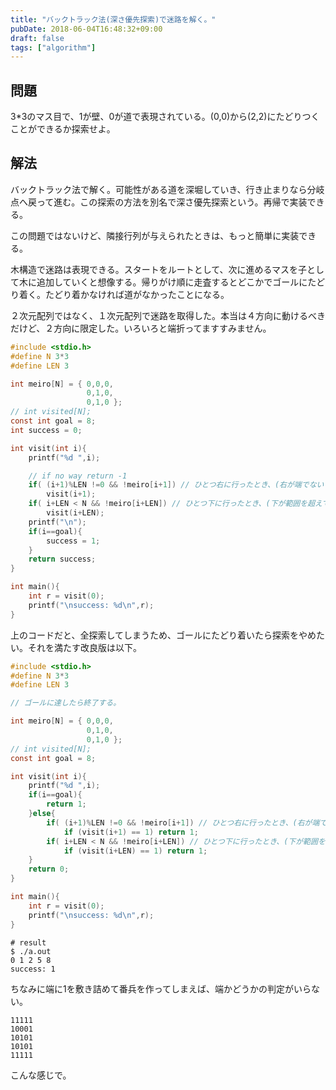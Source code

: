 ```yaml
---
title: "バックトラック法(深さ優先探索)で迷路を解く。"
pubDate: 2018-06-04T16:48:32+09:00
draft: false
tags: ["algorithm"]
---
```


## 問題
3*3のマス目で、1が壁、0が道で表現されている。(0,0)から(2,2)にたどりつくことができるか探索せよ。

## 解法

バックトラック法で解く。可能性がある道を深堀していき、行き止まりなら分岐点へ戻って進む。この探索の方法を別名で深さ優先探索という。再帰で実装できる。

この問題ではないけど、隣接行列が与えられたときは、もっと簡単に実装できる。

木構造で迷路は表現できる。スタートをルートとして、次に進めるマスを子として木に追加していくと想像する。帰りがけ順に走査するとどこかでゴールにたどり着く。たどり着かなければ道がなかったことになる。

２次元配列ではなく、１次元配列で迷路を取得した。本当は４方向に動けるべきだけど、２方向に限定した。いろいろと端折ってますすみません。


```c
#include <stdio.h>
#define N 3*3
#define LEN 3

int meiro[N] = { 0,0,0,
                 0,1,0,
                 0,1,0 };
// int visited[N];
const int goal = 8;
int success = 0;

int visit(int i){
    printf("%d ",i);

    // if no way return -1
    if( (i+1)%LEN !=0 && !meiro[i+1]) // ひとつ右に行ったとき、(右が端でない && 訪問済みでない && 行き止まりでない)とき
        visit(i+1);
    if( i+LEN < N && !meiro[i+LEN]) // ひとつ下に行ったとき、(下が範囲を超えていない && 訪問済みでない && 行き止まりでない)とき
        visit(i+LEN);
    printf("\n");
    if(i==goal){
        success = 1;
    }
    return success;
}

int main(){
    int r = visit(0);
    printf("\nsuccess: %d\n",r);
}


```


上のコードだと、全探索してしまうため、ゴールにたどり着いたら探索をやめたい。それを満たす改良版は以下。

```c
#include <stdio.h>
#define N 3*3
#define LEN 3

// ゴールに達したら終了する。

int meiro[N] = { 0,0,0,
                 0,1,0,
                 0,1,0 };
// int visited[N];
const int goal = 8;

int visit(int i){
    printf("%d ",i);
    if(i==goal){
        return 1;
    }else{
        if( (i+1)%LEN !=0 && !meiro[i+1]) // ひとつ右に行ったとき、(右が端でない && 行き止まりでない)とき
            if (visit(i+1) == 1) return 1;
        if( i+LEN < N && !meiro[i+LEN]) // ひとつ下に行ったとき、(下が範囲を超えていない && 行き止まりでない)とき
            if (visit(i+LEN) == 1) return 1;
    }
    return 0;
}

int main(){
    int r = visit(0);
    printf("\nsuccess: %d\n",r);
}

```

```
# result
$ ./a.out
0 1 2 5 8
success: 1
```

ちなみに端に1を敷き詰めて番兵を作ってしまえば、端かどうかの判定がいらない。
```
11111
10001
10101
10101
11111
```
こんな感じで。